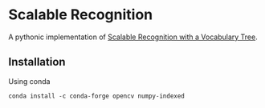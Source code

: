 # Scalable Recognition
A pythonic implementation of [Scalable Recognition with a Vocabulary Tree](https://people.eecs.berkeley.edu/~yang/courses/cs294-6/papers/nister_stewenius_cvpr2006.pdf).


## Installation
Using conda

    conda install -c conda-forge opencv numpy-indexed

